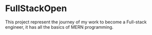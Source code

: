 # FullStackOpen
This project represent the journey of my work to become a Full-stack engineer, it has all the basics of MERN programming. 
